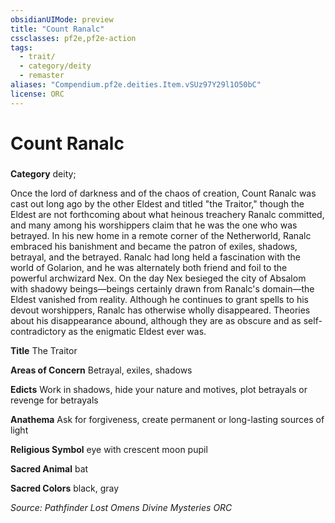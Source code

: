 ```yaml
---
obsidianUIMode: preview
title: "Count Ranalc"
cssclasses: pf2e,pf2e-action
tags:
  - trait/
  - category/deity
  - remaster
aliases: "Compendium.pf2e.deities.Item.vSUz97Y29l1O50bC"
license: ORC
---
```

# Count Ranalc

### 

**Category** deity; 




Once the lord of darkness and of the chaos of creation, Count Ranalc was cast out long ago by the other Eldest and titled "the Traitor," though the Eldest are not forthcoming about what heinous treachery Ranalc committed, and many among his worshippers claim that he was the one who was betrayed. In his new home in a remote corner of the Netherworld, Ranalc embraced his banishment and became the patron of exiles, shadows, betrayal, and the betrayed. Ranalc had long held a fascination with the world of Golarion, and he was alternately both friend and foil to the powerful archwizard Nex. On the day Nex besieged the city of Absalom with shadowy beings—beings certainly drawn from Ranalc's domain—the Eldest vanished from reality. Although he continues to grant spells to his devout worshippers, Ranalc has otherwise wholly disappeared. Theories about his disappearance abound, although they are as obscure and as self-contradictory as the enigmatic Eldest ever was.

**Title** The Traitor

**Areas of Concern** Betrayal, exiles, shadows

**Edicts** Work in shadows, hide your nature and motives, plot betrayals or revenge for betrayals

**Anathema** Ask for forgiveness, create permanent or long-lasting sources of light

**Religious Symbol** eye with crescent moon pupil

**Sacred Animal** bat

**Sacred Colors** black, gray

*Source: Pathfinder Lost Omens Divine Mysteries*
*ORC*